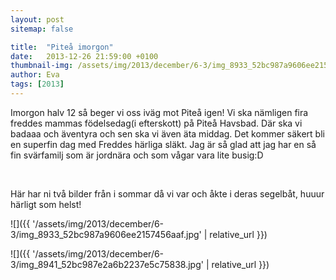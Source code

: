```yaml
---
layout: post
sitemap: false

title:  "Piteå imorgon"
date:   2013-12-26 21:59:00 +0100
thumbnail-img: /assets/img/2013/december/6-3/img_8933_52bc987a9606ee2157456aaf.jpg
author: Eva
tags: [2013]
---
```


Imorgon halv 12 så beger vi oss iväg mot Piteå igen! Vi ska nämligen fira freddes mammas födelsedag(i efterskott) på Piteå Havsbad. Där ska vi badaaa och äventyra och sen ska vi även äta middag. Det kommer säkert bli en superfin dag med Freddes härliga släkt. Jag är så glad att jag har en så fin svärfamilj som är jordnära och som vågar vara lite busig:D




 




Här har ni två bilder från i sommar då vi var och åkte i deras segelbåt, huuur härligt som helst!

![]({{ '/assets/img/2013/december/6-3/img_8933_52bc987a9606ee2157456aaf.jpg'  | relative_url }})

![]({{ '/assets/img/2013/december/6-3/img_8941_52bc987e2a6b2237e5c75838.jpg'  | relative_url }})

